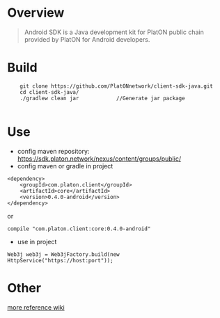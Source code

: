 # Overview
> Android SDK is a Java development kit for PlatON public chain provided by PlatON for Android developers.

# Build
```
    git clone https://github.com/PlatONnetwork/client-sdk-java.git
    cd client-sdk-java/
    ./gradlew clean jar            //Generate jar package
   
``` 

# Use

* config maven repository:  https://sdk.platon.network/nexus/content/groups/public/
* config maven or gradle in project

```
<dependency>
    <groupId>com.platon.client</groupId>
    <artifactId>core</artifactId>
    <version>0.4.0-android</version>
</dependency>
```

or

```
compile "com.platon.client:core:0.4.0-android"
```

* use in project

```
Web3j web3j = Web3jFactory.build(new HttpService("https://host:port"));
```


# Other
[more reference wiki](https://github.com/PlatONnetwork/wiki/wiki)